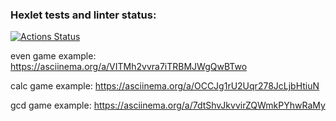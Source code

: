 ### Hexlet tests and linter status:
[![Actions Status](https://github.com/AlexanderKim3125/frontend-project-lvl1/workflows/hexlet-check/badge.svg)](https://github.com/AlexanderKim3125/frontend-project-lvl1/actions)

even game example:
https://asciinema.org/a/VITMh2vvra7iTRBMJWgQwBTwo

calc game example:
https://asciinema.org/a/OCCJg1rU2Uqr278JcLjbHtiuN

gcd game example:
https://asciinema.org/a/7dtShvJkvvirZQWmkPYhwRaMy